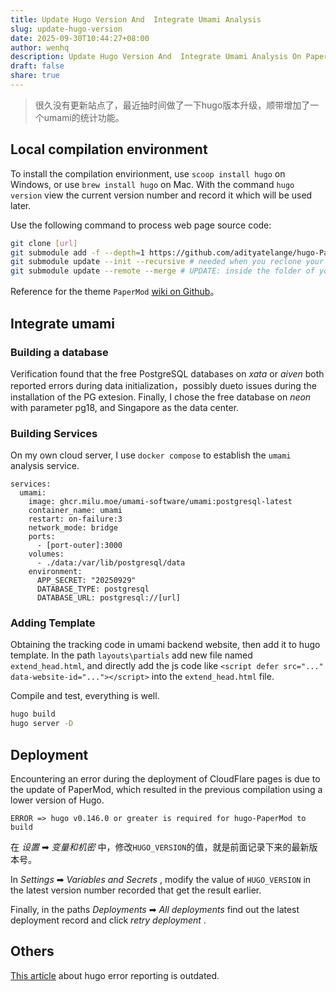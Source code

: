 ```yaml
---
title: Update Hugo Version And  Integrate Umami Analysis
slug: update-hugo-version
date: 2025-09-30T10:44:27+08:00
author: wenhq
description: Update Hugo Version And  Integrate Umami Analysis On PaperMod Theme
draft: false
share: true
---
```

> 很久没有更新站点了，最近抽时间做了一下hugo版本升级，顺带增加了一个umami的统计功能。

## Local compilation environment

To install the compilation envirionment, use `scoop install hugo` on Windows, or use  `brew install hugo` on Mac. With the command `hugo version` view the current version number and record it which will be used later.

Use the following command to process web page source code:

```bash
git clone [url]
git submodule add -f --depth=1 https://github.com/adityatelange/hugo-PaperMod.git themes/PaperMod
git submodule update --init --recursive # needed when you reclone your repo (submodules may not get cloned automatically)
git submodule update --remote --merge # UPDATE: inside the folder of your Hugo site
```

Reference for the theme `PaperMod`  [wiki on Github](https://github.com/adityatelange/hugo-PaperMod/wiki/Installation)。

## Integrate umami

### Building a database
Verification found that the free PostgreSQL databases on *xata* or *aiven* both reported errors during data initialization，possibly dueto issues during the installation of the PG extesion. Finally, I chose the free database on *neon* with parameter pg18, and Singapore as the data center.

### Building Services

On my own cloud server, I use `docker compose` to establish the `umami` analysis service.

```docker-compose
services:
  umami:
    image: ghcr.milu.moe/umami-software/umami:postgresql-latest
    container_name: umami
    restart: on-failure:3
    network_mode: bridge
    ports:
      - [port-outer]:3000
    volumes:
      - ./data:/var/lib/postgresql/data
    environment:
      APP_SECRET: "20250929"
      DATABASE_TYPE: postgresql
      DATABASE_URL: postgresql://[url]
```

### Adding Template

Obtaining the tracking code in umami backend website, then add it to hugo  template. In the path `layouts\partials`  add new file named `extend_head.html`, and directly add the js code like `<script defer src="..." data-website-id="..."></script>` into the `extend_head.html` file.

Compile and test, everything is well.
```bash
hugo build
hugo server -D
```

## Deployment

Encountering an error during the deployment of CloudFlare pages is due to the update of PaperMod, which resulted in the previous compilation using a lower version of Hugo.

```text
ERROR => hugo v0.146.0 or greater is required for hugo-PaperMod to build
```

在 *设置*  ➡ *变量和机密* 中，修改`HUGO_VERSION`的值，就是前面记录下来的最新版本号。

In *Settings* ➡ *Variables and Secrets* , modify the value of `HUGO_VERSION` in the latest version number recorded that get the result earlier.

Finally, in the paths *Deployments*  ➡ *All deployments* find out the latest deployment record and click *retry deployment* .


## Others

[This article](en/2024/02/05/build-blog-site-with-hugo/) about hugo error reporting is outdated.